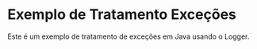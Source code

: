# Exemplo de Tratamento Exceções
Este é um exemplo de tratamento de exceções em Java usando o Logger.

